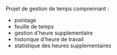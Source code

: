 Projet de gestion de temps comprennant :
<ul>
    <li>pointage</li>
    <li>feuille de temps</li>
    <li>gestion d'heure supplementaire</li>
    <li>historique d'heure de travail</li>
    <li>statistique des heures supplementaires</li>
</ul>
